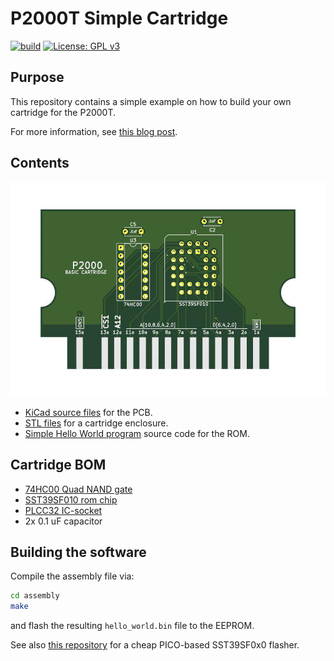 # P2000T Simple Cartridge

[![build](https://github.com/ifilot/p2000t-simple-cartridge/actions/workflows/build.yml/badge.svg)](https://github.com/ifilot/p2000t-simple-cartridge/actions/workflows/build.yml)
[![License: GPL v3](https://img.shields.io/badge/License-GPLv3-blue.svg)](https://www.gnu.org/licenses/gpl-3.0)

## Purpose

This repository contains a simple example on how to build your own cartridge
for the P2000T.

For more information, see [this blog post](https://www.philips-p2000t.nl/cartridges/basic-cartridge).

## Contents

![](pcb/images/basic_cartridge_back.jpg)

* [KiCad source files](pcb/basic_cartridge) for the PCB.
* [STL files]((case)) for a cartridge enclosure.
* [Simple Hello World program](assembly/hello_world/hello_world.asm) source code for the ROM.

## Cartridge BOM

* [74HC00 Quad NAND gate](https://www.reichelt.nl/nl/nl/4-voudige-2-input-nand-poorten-2--6-v-dil-14-74hc-00-p3119.html?r=1)
* [SST39SF010 rom chip](https://www.reichelt.nl/nl/nl/multi-nor-flash-geheugen-1-mb-128-k-x-8-5-v-plcc-32-39sf01070-4c-n-p266390.html?r=1)
* [PLCC32 IC-socket](https://www.reichelt.nl/nl/nl/ic-fitting-32-polig-plcc-plcc-32-p14700.html?r=1)
* 2x 0.1 uF capacitor

## Building the software

Compile the assembly file via:

```bash
cd assembly
make
```

and flash the resulting `hello_world.bin` file to the EEPROM. 

See also [this repository](https://github.com/ifilot/pico-sst39sf0x0-programmer) 
for a cheap PICO-based SST39SF0x0 flasher.